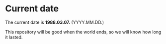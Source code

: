 # Current date

The current date is **1988.03.07.** (YYYY.MM.DD.)

This repository will be good when the world ends, so we will know how long it lasted.